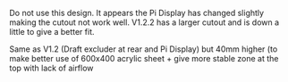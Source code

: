Do not use this design. It appears the Pi Display has changed slightly making the cutout not work well. V1.2.2 has a larger cutout and is down a little to give a better fit.

Same as V1.2 (Draft excluder at rear and Pi Display) but 40mm higher (to make better use of 600x400 acrylic sheet + give more stable zone at the top with lack of airflow